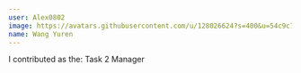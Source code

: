 ```yaml
---
user: Alex0802
image: https://avatars.githubusercontent.com/u/128026624?s=400&u=54c9c7ad3d41962d50dd765c5275289661548b7a&v=4
name: Wang Yuren
---
```

I contributed as the: Task 2 Manager
